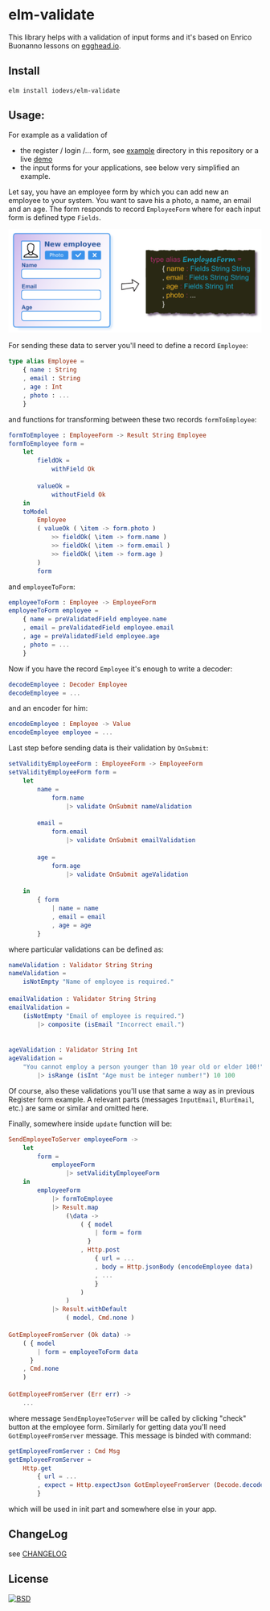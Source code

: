 # elm-validate
This library helps with a validation of input forms and it's based on Enrico Buonanno lessons on [egghead.io](https://egghead.io/courses/form-validation-in-elm/).

## Install
```
elm install iodevs/elm-validate
```


## Usage:
For example as a validation of
* the register / login /... form, see [example](https://github.com/iodevs/elm-validate/tree/master/example) directory in this repository or a live [demo](https://iodevs.github.io/elm-validate/)
* the input forms for your applications, see below very simplified an example.

Let say, you have an employee form by which you can add new an employee to your system. You want to save his a photo, a name, an email and an age. The form responds to record `EmployeeForm` where for each input form is defined type `Fields`.

![](https://github.com/iodevs/elm-validate/raw/master/docs/employee-example.png)

For sending these data to server you'll need to define a record `Employee`:

```elm
type alias Employee =
    { name : String
    , email : String
    , age : Int
    , photo : ...
    }
```

and functions for transforming between these two records `formToEmployee`:

```elm
formToEmployee : EmployeeForm -> Result String Employee
formToEmployee form =
    let
        fieldOk =
            withField Ok

        valueOk =
            withoutField Ok
    in
    toModel
        Employee
        ( valueOk ( \item -> form.photo )
            >> fieldOk( \item -> form.name )
            >> fieldOk( \item -> form.email )
            >> fieldOk( \item -> form.age )
        )
        form
```

and `employeeToForm`:

```elm
employeeToForm : Employee -> EmployeeForm
employeeToForm employee =
    { name = preValidatedField employee.name
    , email = preValidatedField employee.email
    , age = preValidatedField employee.age
    , photo = ...
    }
```

Now if you have the record `Employee` it's enough to write a decoder:

```elm
decodeEmployee : Decoder Employee
decodeEmployee = ...
```

and an encoder for him:

```elm
encodeEmployee : Employee -> Value
encodeEmployee employee = ...
```

Last step before sending data is their validation by `OnSubmit`:

```elm
setValidityEmployeeForm : EmployeeForm -> EmployeeForm
setValidityEmployeeForm form =
    let
        name =
            form.name
                |> validate OnSubmit nameValidation

        email =
            form.email
                |> validate OnSubmit emailValidation

        age =
            form.age
                |> validate OnSubmit ageValidation

    in
        { form
            | name = name
            , email = email
            , age = age
        }
```

where particular validations can be defined as:

```elm
nameValidation : Validator String String
nameValidation =
    isNotEmpty "Name of employee is required."

emailValidation : Validator String String
emailValidation =
    (isNotEmpty "Email of employee is required.")
        |> composite (isEmail "Incorrect email.")


ageValidation : Validator String Int
ageValidation =
    "You cannot employ a person younger than 10 year old or elder 100!"
        |> isRange (isInt "Age must be integer number!") 10 100
```

Of course, also these validations you'll use that same a way as in previous Register form example. A relevant parts (messages `InputEmail`, `BlurEmail`, etc.) are same or similar and omitted here.

Finally, somewhere inside `update` function will be:

```elm
SendEmployeeToServer employeeForm ->
    let
        form =
            employeeForm
                |> setValidityEmployeeForm
    in
        employeeForm
            |> formToEmployee
            |> Result.map
                (\data ->
                    ( { model
                        | form = form
                      }
                    , Http.post
                        { url = ...
                        , body = Http.jsonBody (encodeEmployee data)
                        , ...
                        }
                    )
                )
            |> Result.withDefault
                ( model, Cmd.none )

GotEmployeeFromServer (Ok data) ->
    ( { model
        | form = employeeToForm data
      }
    , Cmd.none
    )

GotEmployeeFromServer (Err err) ->
    ...
```

where message `SendEmployeeToServer` will be called by clicking "check" button at the employee form. Similarly for getting data you'll need `GotEmployeeFromServer` message. This message is binded with command:

```elm
getEmployeeFromServer : Cmd Msg
getEmployeeFromServer =
    Http.get
        { url = ...
        , expect = Http.expectJson GotEmployeeFromServer (Decode.decodeValue decodeEmployee)
        }
```
which will be used in init part and somewhere else in your app.


## ChangeLog
see [CHANGELOG](https://github.com/iodevs/elm-validate/blob/master/CHANGELOG.md)


## License
[![BSD](https://img.shields.io/badge/license-BSD-blue.svg)](https://github.com/iodevs/elm-validate/blob/master/LICENSE)